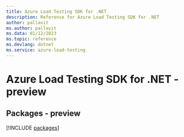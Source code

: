 ```yaml
---
title: Azure Load Testing SDK for .NET
description: Reference for Azure Load Testing SDK for .NET
author: pallavit
ms.author: pallavit
ms.data: 01/12/2023
ms.topic: reference
ms.devlang: dotnet
ms.service: azure-load-testing
---
```

# Azure Load Testing SDK for .NET - preview
## Packages - preview
[!INCLUDE [packages](load-testing-index.md)]